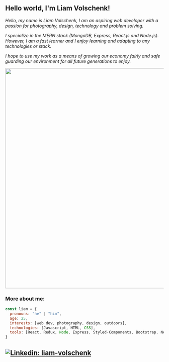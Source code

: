 <h2> Hello world, I'm Liam Volschenk! </h2>
<p><em>Hello, my name is Liam Volschenk, I am an aspiring web developer with a passion for photography, design, technology and problem solving.

I specialize in the MERN stack (MongoDB, Express, React.js and Node.js). However, I am a fast learner and I enjoy learning and adapting to any technologies or stack.

I hope to use my work as a means of growing our economy fairly and safe guarding our environment for all future generations to enjoy. 
<div style="text-align:center"><img src="https://cdn.dribbble.com/users/1201592/screenshots/9078494/media/422a760a51cef7de2fa3db9daf697853.gif" width="700" align="center"></div>  
</em></p>

### More about me:  

```javascript
const liam = {
  pronouns: "he" | "him",
  age: 25,
  interests: [web dev, photography, design, outdoors],
  technologies: [Javascript, HTML, CSS],
  tools: [React, Redux, Node, Express, Styled-Components, Bootstrap, Next, MongoDB],
}
```




[![Linkedin: liam-volschenk](https://img.shields.io/badge/-Linkedin-blue?style=flat-square&logo=Linkedin&logoColor=white&link=https://www.linkedin.com/in/liam-volschenk-a72538116/)](https://www.linkedin.com/in/liam-volschenk-a72538116/)
---
